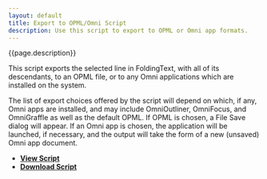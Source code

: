 ```yaml
---
layout: default
title: Export to OPML/Omni Script
description: Use this script to export to OPML or Omni app formats.
---
```


{{page.description}}

This script exports the selected line in FoldingText, with all of its descendants, to an OPML file, or to any Omni applications which are installed on the system.

The list of export choices offered by the script will depend on which, if any, Omni apps are installed, and may include OmniOutliner, OmniFocus, and OmniGraffle as well as the default OPML. If OPML is chosen, a File Save dialog will appear. If an Omni app is chosen, the application will be launched, if necessary, and the output will take the form of a new (unsaved) Omni app document.

- [**View Script**](https://github.com/RobTrew/tree-tools/tree/master/FoldingText%20scripts/Import%20Export/FT2OMNI-021.scptd)
- [**Download Script**](https://github.com/RobTrew/tree-tools/blob/master/FoldingText%20scripts/Import%20Export/FT2OMNI.scptd.zip?raw=true)